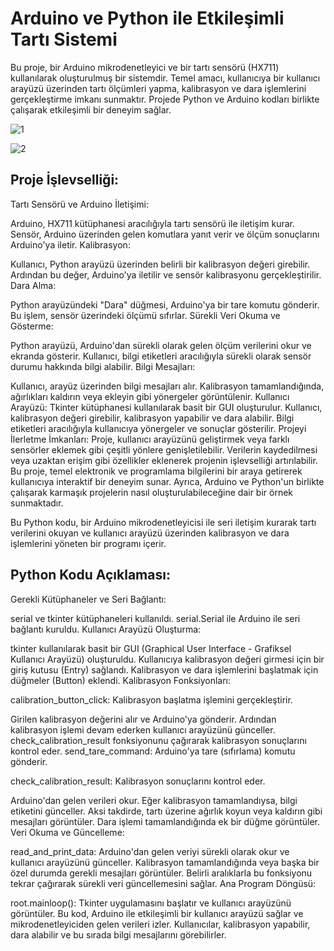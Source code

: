 # Arduino ve Python ile Etkileşimli Tartı Sistemi

Bu proje, bir Arduino mikrodenetleyici ve bir tartı sensörü (HX711) kullanılarak oluşturulmuş bir sistemdir. Temel amacı, kullanıcıya bir kullanıcı arayüzü üzerinden tartı ölçümleri yapma, kalibrasyon ve dara işlemlerini gerçekleştirme imkanı sunmaktır. Projede Python ve Arduino kodları birlikte çalışarak etkileşimli bir deneyim sağlar.

![1](https://github.com/recepuysal/Weight-view-with-HX711-Loadcell-with-Arduino/assets/148240525/e9fa7d53-e3d7-43a6-822d-5ed5d0a1ebfe)

![2](https://github.com/recepuysal/Weight-view-with-HX711-Loadcell-with-Arduino/assets/148240525/c9ce801f-5179-44cc-a031-497657ba39b0)


## Proje İşlevselliği:
Tartı Sensörü ve Arduino İletişimi:

Arduino, HX711 kütüphanesi aracılığıyla tartı sensörü ile iletişim kurar.
Sensör, Arduino üzerinden gelen komutlara yanıt verir ve ölçüm sonuçlarını Arduino'ya iletir.
Kalibrasyon:

Kullanıcı, Python arayüzü üzerinden belirli bir kalibrasyon değeri girebilir.
Ardından bu değer, Arduino'ya iletilir ve sensör kalibrasyonu gerçekleştirilir.
Dara Alma:

Python arayüzündeki "Dara" düğmesi, Arduino'ya bir tare komutu gönderir.
Bu işlem, sensör üzerindeki ölçümü sıfırlar.
Sürekli Veri Okuma ve Gösterme:

Python arayüzü, Arduino'dan sürekli olarak gelen ölçüm verilerini okur ve ekranda gösterir.
Kullanıcı, bilgi etiketleri aracılığıyla sürekli olarak sensör durumu hakkında bilgi alabilir.
Bilgi Mesajları:

Kullanıcı, arayüz üzerinden bilgi mesajları alır.
Kalibrasyon tamamlandığında, ağırlıkları kaldırın veya ekleyin gibi yönergeler görüntülenir.
Kullanıcı Arayüzü:
Tkinter kütüphanesi kullanılarak basit bir GUI oluşturulur.
Kullanıcı, kalibrasyon değeri girebilir, kalibrasyon yapabilir ve dara alabilir.
Bilgi etiketleri aracılığıyla kullanıcıya yönergeler ve sonuçlar gösterilir.
Projeyi İlerletme İmkanları:
Proje, kullanıcı arayüzünü geliştirmek veya farklı sensörler eklemek gibi çeşitli yönlere genişletilebilir.
Verilerin kaydedilmesi veya uzaktan erişim gibi özellikler eklenerek projenin işlevselliği artırılabilir.
Bu proje, temel elektronik ve programlama bilgilerini bir araya getirerek kullanıcıya interaktif bir deneyim sunar. Ayrıca, Arduino ve Python'un birlikte çalışarak karmaşık projelerin nasıl oluşturulabileceğine dair bir örnek sunmaktadır.


Bu Python kodu, bir Arduino mikrodenetleyicisi ile seri iletişim kurarak tartı verilerini okuyan ve kullanıcı arayüzü üzerinden kalibrasyon ve dara işlemlerini yöneten bir programı içerir.

## Python Kodu Açıklaması:
Gerekli Kütüphaneler ve Seri Bağlantı:

serial ve tkinter kütüphaneleri kullanıldı.
serial.Serial ile Arduino ile seri bağlantı kuruldu.
Kullanıcı Arayüzü Oluşturma:

tkinter kullanılarak basit bir GUI (Graphical User Interface - Grafiksel Kullanıcı Arayüzü) oluşturuldu.
Kullanıcıya kalibrasyon değeri girmesi için bir giriş kutusu (Entry) sağlandı.
Kalibrasyon ve dara işlemlerini başlatmak için düğmeler (Button) eklendi.
Kalibrasyon Fonksiyonları:

calibration_button_click: Kalibrasyon başlatma işlemini gerçekleştirir.

Girilen kalibrasyon değerini alır ve Arduino'ya gönderir.
Ardından kalibrasyon işlemi devam ederken kullanıcı arayüzünü günceller.
check_calibration_result fonksiyonunu çağırarak kalibrasyon sonuçlarını kontrol eder.
send_tare_command: Arduino'ya tare (sıfırlama) komutu gönderir.

check_calibration_result: Kalibrasyon sonuçlarını kontrol eder.

Arduino'dan gelen verileri okur.
Eğer kalibrasyon tamamlandıysa, bilgi etiketini günceller.
Aksi takdirde, tartı üzerine ağırlık koyun veya kaldırın gibi mesajları görüntüler.
Dara işlemi tamamlandığında ek bir düğme görüntüler.
Veri Okuma ve Güncelleme:

read_and_print_data: Arduino'dan gelen veriyi sürekli olarak okur ve kullanıcı arayüzünü günceller.
Kalibrasyon tamamlandığında veya başka bir özel durumda gerekli mesajları görüntüler.
Belirli aralıklarla bu fonksiyonu tekrar çağırarak sürekli veri güncellemesini sağlar.
Ana Program Döngüsü:

root.mainloop(): Tkinter uygulamasını başlatır ve kullanıcı arayüzünü görüntüler.
Bu kod, Arduino ile etkileşimli bir kullanıcı arayüzü sağlar ve mikrodenetleyiciden gelen verileri izler. Kullanıcılar, kalibrasyon yapabilir, dara alabilir ve bu sırada bilgi mesajlarını görebilirler.



